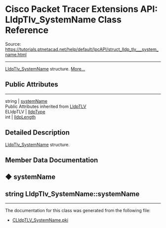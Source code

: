 # Cisco Packet Tracer Extensions API: LldpTlv_SystemName Class Reference

Source: https://tutorials.ptnetacad.net/help/default/IpcAPI/struct_lldp_tlv___system_name.html

---

[LldpTlv_SystemName](struct_lldp_tlv___system_name.html "LldpTlv_SystemName structure.") structure. [More...](struct_lldp_tlv___system_name.html#details)

##  Public Attributes  
  
---  
string | [systemName](struct_lldp_tlv___system_name.html#abf51a6699dce166e43d634a83e9e639b)  
Public Attributes inherited from [LldpTLV](struct_lldp_t_l_v.html)  
ELldpTLV | [lldpType](struct_lldp_t_l_v.html#a4bb3915010dc48e519af6523e311309c)  
int | [lldpLength](struct_lldp_t_l_v.html#ad70c4025cf208ae0719e107d6702410a)  
  
## Detailed Description

[LldpTlv_SystemName](struct_lldp_tlv___system_name.html "LldpTlv_SystemName structure.") structure. 

## Member Data Documentation

## ◆ systemName

string LldpTlv_SystemName::systemName  
---  
  
* * *

The documentation for this class was generated from the following file:

  * [CLldpTLV_SystemName.pki](_c_lldp_t_l_v___system_name_8pki.html)



